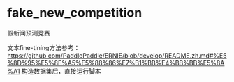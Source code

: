 # fake_new_competition
假新闻预测竞赛

文本fine-tining方法参考：https://github.com/PaddlePaddle/ERNIE/blob/develop/README.zh.md#%E5%8D%95%E5%8F%A5%E5%88%86%E7%B1%BB%E4%BB%BB%E5%8A%A1
构造数据集后，直接运行脚本
